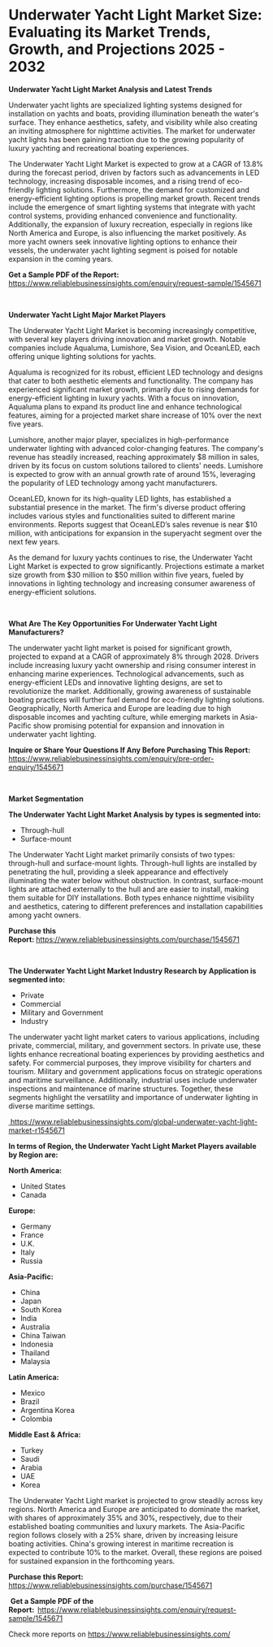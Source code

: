 <p><h1>Underwater Yacht Light Market Size: Evaluating its Market Trends, Growth, and Projections 2025 - 2032</h1></p><p><strong>Underwater Yacht Light Market Analysis and Latest Trends</strong></p>
<p><p>Underwater yacht lights are specialized lighting systems designed for installation on yachts and boats, providing illumination beneath the water's surface. They enhance aesthetics, safety, and visibility while also creating an inviting atmosphere for nighttime activities. The market for underwater yacht lights has been gaining traction due to the growing popularity of luxury yachting and recreational boating experiences.</p><p>The Underwater Yacht Light Market is expected to grow at a CAGR of 13.8% during the forecast period, driven by factors such as advancements in LED technology, increasing disposable incomes, and a rising trend of eco-friendly lighting solutions. Furthermore, the demand for customized and energy-efficient lighting options is propelling market growth. Recent trends include the emergence of smart lighting systems that integrate with yacht control systems, providing enhanced convenience and functionality. Additionally, the expansion of luxury recreation, especially in regions like North America and Europe, is also influencing the market positively. As more yacht owners seek innovative lighting options to enhance their vessels, the underwater yacht lighting segment is poised for notable expansion in the coming years.</p></p>
<p><strong>Get a Sample PDF of the Report:&nbsp;</strong> <a href="https://www.reliablebusinessinsights.com/enquiry/request-sample/1545671?utm_campaign=3077&utm_medium=2&utm_source=Github&utm_content=ia&utm_term=05042025&utm_id=underwater-yacht-light">https://www.reliablebusinessinsights.com/enquiry/request-sample/1545671</a></p>
<p>&nbsp;</p>
<p><strong>Underwater Yacht Light Major Market Players</strong></p>
<p><p>The Underwater Yacht Light Market is becoming increasingly competitive, with several key players driving innovation and market growth. Notable companies include Aqualuma, Lumishore, Sea Vision, and OceanLED, each offering unique lighting solutions for yachts.</p><p>Aqualuma is recognized for its robust, efficient LED technology and designs that cater to both aesthetic elements and functionality. The company has experienced significant market growth, primarily due to rising demands for energy-efficient lighting in luxury yachts. With a focus on innovation, Aqualuma plans to expand its product line and enhance technological features, aiming for a projected market share increase of 10% over the next five years.</p><p>Lumishore, another major player, specializes in high-performance underwater lighting with advanced color-changing features. The company's revenue has steadily increased, reaching approximately $8 million in sales, driven by its focus on custom solutions tailored to clients' needs. Lumishore is expected to grow with an annual growth rate of around 15%, leveraging the popularity of LED technology among yacht manufacturers.</p><p>OceanLED, known for its high-quality LED lights, has established a substantial presence in the market. The firm's diverse product offering includes various styles and functionalities suited to different marine environments. Reports suggest that OceanLED’s sales revenue is near $10 million, with anticipations for expansion in the superyacht segment over the next few years.</p><p>As the demand for luxury yachts continues to rise, the Underwater Yacht Light Market is expected to grow significantly. Projections estimate a market size growth from $30 million to $50 million within five years, fueled by innovations in lighting technology and increasing consumer awareness of energy-efficient solutions.</p></p>
<p>&nbsp;</p>
<p><strong>What Are The Key Opportunities For Underwater Yacht Light Manufacturers?</strong></p>
<p><p>The underwater yacht light market is poised for significant growth, projected to expand at a CAGR of approximately 8% through 2028. Drivers include increasing luxury yacht ownership and rising consumer interest in enhancing marine experiences. Technological advancements, such as energy-efficient LEDs and innovative lighting designs, are set to revolutionize the market. Additionally, growing awareness of sustainable boating practices will further fuel demand for eco-friendly lighting solutions. Geographically, North America and Europe are leading due to high disposable incomes and yachting culture, while emerging markets in Asia-Pacific show promising potential for expansion and innovation in underwater yacht lighting.</p></p>
<p><strong>Inquire or Share Your Questions If Any Before Purchasing This Report:</strong> <a href="https://www.reliablebusinessinsights.com/enquiry/pre-order-enquiry/1545671?utm_campaign=3077&utm_medium=2&utm_source=Github&utm_content=ia&utm_term=05042025&utm_id=underwater-yacht-light">https://www.reliablebusinessinsights.com/enquiry/pre-order-enquiry/1545671</a></p>
<p>&nbsp;</p>
<p><strong>Market Segmentation</strong></p>
<p><strong>The Underwater Yacht Light Market Analysis by types is segmented into:</strong></p>
<p><ul><li>Through-hull</li><li>Surface-mount</li></ul></p>
<p><p>The Underwater Yacht Light market primarily consists of two types: through-hull and surface-mount lights. Through-hull lights are installed by penetrating the hull, providing a sleek appearance and effectively illuminating the water below without obstruction. In contrast, surface-mount lights are attached externally to the hull and are easier to install, making them suitable for DIY installations. Both types enhance nighttime visibility and aesthetics, catering to different preferences and installation capabilities among yacht owners.</p></p>
<p><strong>Purchase this Report:&nbsp;</strong><a href="https://www.reliablebusinessinsights.com/purchase/1545671?utm_campaign=3077&utm_medium=2&utm_source=Github&utm_content=ia&utm_term=05042025&utm_id=underwater-yacht-light">https://www.reliablebusinessinsights.com/purchase/1545671</a></p>
<p>&nbsp;</p>
<p><strong>The Underwater Yacht Light Market Industry Research by Application is segmented into:</strong></p>
<p><ul><li>Private</li><li>Commercial</li><li>Military and Government</li><li>Industry</li></ul></p>
<p><p>The underwater yacht light market caters to various applications, including private, commercial, military, and government sectors. In private use, these lights enhance recreational boating experiences by providing aesthetics and safety. For commercial purposes, they improve visibility for charters and tourism. Military and government applications focus on strategic operations and maritime surveillance. Additionally, industrial uses include underwater inspections and maintenance of marine structures. Together, these segments highlight the versatility and importance of underwater lighting in diverse maritime settings.</p></p>
<p><a href="https://www.reliablebusinessinsights.com/global-underwater-yacht-light-market-r1545671?utm_campaign=3077&utm_medium=2&utm_source=Github&utm_content=ia&utm_term=05042025&utm_id=underwater-yacht-light">&nbsp;https://www.reliablebusinessinsights.com/global-underwater-yacht-light-market-r1545671</a></p>
<p><strong>In terms of Region, the Underwater Yacht Light Market Players available by Region are:</strong></p>
<p>
    <p> <strong> North America: </strong>
        <ul>
            <li>United States</li>
            <li>Canada</li>
        </ul>
        </p> 
    <p> <strong> Europe: </strong>
        <ul>
            <li>Germany</li>
            <li>France</li>
            <li>U.K.</li>
            <li>Italy</li>
            <li>Russia</li>
        </ul>
        </p> 
    <p> <strong> Asia-Pacific: </strong>
        <ul>
            <li>China</li>
            <li>Japan</li>
            <li>South Korea</li>
            <li>India</li>
            <li>Australia</li>
            <li>China Taiwan</li>
            <li>Indonesia</li>
            <li>Thailand</li>
            <li>Malaysia</li>
        </ul>
        </p> 
    <p> <strong> Latin America: </strong>
        <ul>
            <li>Mexico</li>
            <li>Brazil</li>
            <li>Argentina Korea</li>
            <li>Colombia</li>
        </ul>
        </p> 
    <p> <strong> Middle East & Africa: </strong>
        <ul>
            <li>Turkey</li>
            <li>Saudi</li>
            <li>Arabia</li>
            <li>UAE</li>
            <li>Korea</li>
        </ul>
    </p>
    </p>
<p><p>The Underwater Yacht Light market is projected to grow steadily across key regions. North America and Europe are anticipated to dominate the market, with shares of approximately 35% and 30%, respectively, due to their established boating communities and luxury markets. The Asia-Pacific region follows closely with a 25% share, driven by increasing leisure boating activities. China's growing interest in maritime recreation is expected to contribute 10% to the market. Overall, these regions are poised for sustained expansion in the forthcoming years.</p></p>
<p><strong>Purchase this Report: </strong><a href="https://www.reliablebusinessinsights.com/purchase/1545671?utm_campaign=3077&utm_medium=2&utm_source=Github&utm_content=ia&utm_term=05042025&utm_id=underwater-yacht-light">https://www.reliablebusinessinsights.com/purchase/1545671</a></p>
<p>&nbsp;<strong>Get a Sample PDF of the Report:&nbsp;&nbsp;</strong><a href="https://www.reliablebusinessinsights.com/enquiry/request-sample/1545671?utm_campaign=3077&utm_medium=2&utm_source=Github&utm_content=ia&utm_term=05042025&utm_id=underwater-yacht-light">https://www.reliablebusinessinsights.com/enquiry/request-sample/1545671</a></p>
<p><strong></strong></p>
<p>Check more reports on <a href="https://www.reliablebusinessinsights.com/?utm_campaign=3077&utm_medium=2&utm_source=Github&utm_content=ia&utm_term=05042025&utm_id=underwater-yacht-light">https://www.reliablebusinessinsights.com/</a></p>